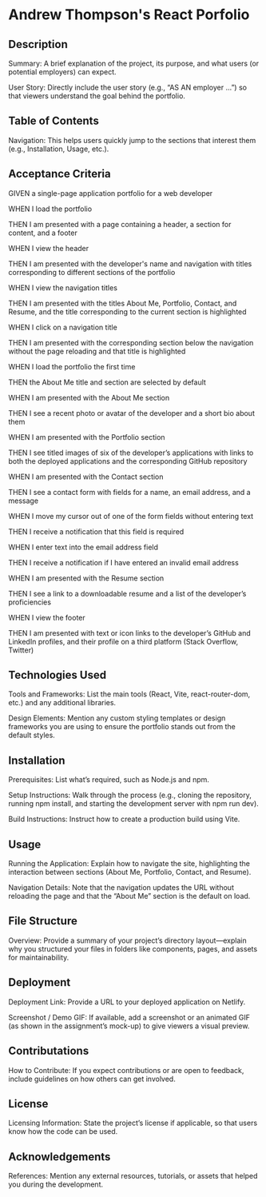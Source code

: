 # **Andrew Thompson's React Porfolio**

## **Description**

Summary: A brief explanation of the project, its purpose, and what users (or potential employers) can expect.

User Story: Directly include the user story (e.g., “AS AN employer …”) so that viewers understand the goal behind the portfolio.

## **Table of Contents**

Navigation: This helps users quickly jump to the sections that interest them (e.g., Installation, Usage, etc.).

## **Acceptance Criteria**

GIVEN a single-page application portfolio for a web developer

WHEN I load the portfolio

THEN I am presented with a page containing a header, a section for content, and a footer

WHEN I view the header

THEN I am presented with the developer's name and navigation with titles corresponding to different sections of the portfolio

WHEN I view the navigation titles

THEN I am presented with the titles About Me, Portfolio, Contact, and Resume, and the title corresponding to the current section is highlighted

WHEN I click on a navigation title

THEN I am presented with the corresponding section below the navigation without the page reloading and that title is highlighted

WHEN I load the portfolio the first time

THEN the About Me title and section are selected by default

WHEN I am presented with the About Me section

THEN I see a recent photo or avatar of the developer and a short bio about them

WHEN I am presented with the Portfolio section

THEN I see titled images of six of the developer’s applications with links to both the deployed applications and the corresponding GitHub repository

WHEN I am presented with the Contact section

THEN I see a contact form with fields for a name, an email address, and a message

WHEN I move my cursor out of one of the form fields without entering text

THEN I receive a notification that this field is required

WHEN I enter text into the email address field

THEN I receive a notification if I have entered an invalid email address

WHEN I am presented with the Resume section

THEN I see a link to a downloadable resume and a list of the developer’s proficiencies

WHEN I view the footer

THEN I am presented with text or icon links to the developer’s GitHub and LinkedIn profiles, and their profile on a third platform (Stack Overflow, Twitter) 

## **Technologies Used**

Tools and Frameworks: List the main tools (React, Vite, react-router-dom, etc.) and any additional libraries.

Design Elements: Mention any custom styling templates or design frameworks you are using to ensure the portfolio stands out from the default styles.

## **Installation**

Prerequisites: List what’s required, such as Node.js and npm.

Setup Instructions: Walk through the process (e.g., cloning the repository, running npm install, and starting the development server with npm run dev).

Build Instructions: Instruct how to create a production build using Vite.

## **Usage**

Running the Application: Explain how to navigate the site, highlighting the interaction between sections (About Me, Portfolio, Contact, and Resume).

Navigation Details: Note that the navigation updates the URL without reloading the page and that the “About Me” section is the default on load.

## **File Structure**

Overview: Provide a summary of your project’s directory layout—explain why you structured your files in folders like components, pages, and assets for maintainability.

## **Deployment**

Deployment Link: Provide a URL to your deployed application on Netlify.

Screenshot / Demo GIF: If available, add a screenshot or an animated GIF (as shown in the assignment’s mock-up) to give viewers a visual preview.

## **Contributations**

How to Contribute: If you expect contributions or are open to feedback, include guidelines on how others can get involved.

## **License**

Licensing Information: State the project’s license if applicable, so that users know how the code can be used.

## **Acknowledgements**

References: Mention any external resources, tutorials, or assets that helped you during the development.